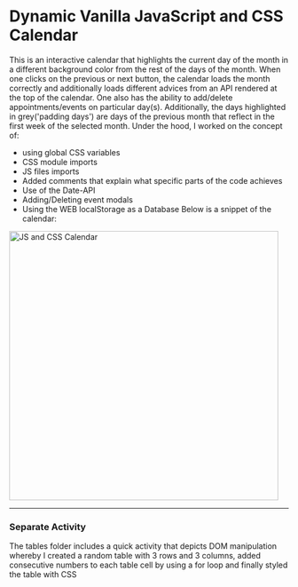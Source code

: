 # Dynamic Vanilla JavaScript and CSS Calendar
This is an interactive calendar that highlights the current day of the month in a different background color from the rest of the days of the month.
When one clicks on the previous or next button, the calendar loads the month correctly and additionally loads different advices from an API rendered at the top of the calendar. One also has the ability to add/delete appointments/events on particular day(s). Additionally, the days highlighted in grey('padding days') are days of the previous month that reflect in the first week of the selected month.
Under the hood, I worked on the concept of:
* using global CSS variables
* CSS module imports
* JS files imports
* Added comments that explain what specific parts of the code achieves
* Use of the Date-API
* Adding/Deleting event modals
* Using the WEB localStorage as a Database
Below is a snippet of the calendar:

<img width="485" alt="JS and CSS Calendar" src="https://user-images.githubusercontent.com/83452606/181231551-00f07aac-e7d3-4486-bed6-53d135621e6c.png">

---

### Separate Activity
The tables folder includes a quick activity that depicts DOM manipulation whereby I created a random table with 3 rows and 3 columns, added consecutive numbers to each table cell by using a for loop and finally styled the table with CSS

